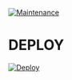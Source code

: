 
[![Maintenance](https://img.shields.io/badge/Maintained%3F-yes-green.svg)](https://github.com/Basi-mon/bliss/graphs/commit-activity)

# <b>DEPLOY</b>
[![Deploy](https://www.herokucdn.com/deploy/button.svg)](https://heroku.com/deploy?template=https://github.com/ah3653070/bliss)
